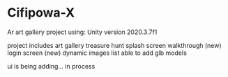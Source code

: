 # Cifipowa-X

Ar art gallery project using: 
Unity version 2020.3.7f1

project includes
 art gallery
 treasure hunt
 splash screen
 walkthrough (new)
 login screen (new) 
 dynamic images list
 able to add glb models

 ui is being adding... in process
